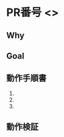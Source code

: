 # PR番号 <>

## Why

<!-- なぜこの変更が必要なのか、背景や課題を記述してください -->

## Goal

<!-- この変更によって達成したい目標を記述してください -->

## 動作手順書

<!-- この変更を適用した後の動作手順を記述してください -->

1.
2.
3.

## 動作検証

<!-- 動作検証の結果を記述してください -->
